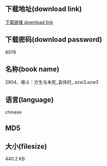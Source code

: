 ## 下载地址(download link)
[下载链接 download link](https://voluble-croquembouche-d321dc.netlify.app/?s=2904%E3%80%81%E7%BC%A0%E6%96%97%EF%BC%9A%E6%96%B9%E7%94%9F%E4%B8%8E%E6%9C%AA%E6%AD%BB_%E8%A2%81%E4%BC%9F%E6%97%B6_.azw3)

## 下载密码(download password)
8078

## 名称(book name)
2904、缠斗：方生与未死_袁伟时_.azw3.azw3

## 语言(language)
chinese

## MD5


## 大小(filesize)
440.2 KB
